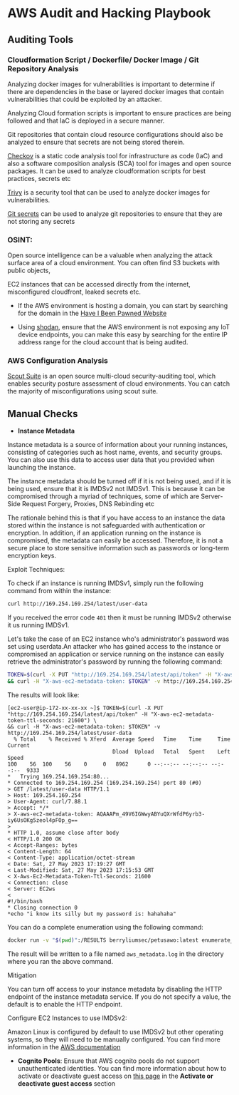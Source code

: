 # AWS Audit and Hacking Playbook

## Auditing Tools

### Cloudformation Script / Dockerfile/ Docker Image / Git Repository Analysis

Analyzing docker images for vulnerabilities is important to determine if there are dependencies in the base or layered docker images that contain
vulnerabilities that could be exploited by an attacker.

Analyzing Cloud formation scripts is important to ensure practices are being followed and that IaC is deployed in a secure manner.

Git repositories that contain cloud resource configurations should also be analyzed to ensure that secrets are not being stored therein. 

[Checkov](https://github.com/bridgecrewio/checkov) is a static code analysis tool for infrastructure as code (IaC) and also a software composition
analysis (SCA) tool for images and open source packages. It can be used to analyze cloudformation scripts for best practices, secrets etc

[Trivy](https://github.com/aquasecurity/trivy) is a security tool that can be used to analyze docker images for vulnerabilities. 

[Git secrets](https://github.com/awslabs/git-secrets) can be used to analyze git repositories to ensure that they are not storing any secrets

### OSINT:

Open source intelligence can be a valuable when analyzing the attack surface area of a cloud environment. You can often find S3 buckets with public objects,

EC2 instances that can be accessed directly from the internet, misconfigured cloudfront, leaked secrets etc.

- If the AWS environment is hosting a domain, you can start by searching for the domain in the [Have I Been Pawned Website](https://haveibeenpwned.com/DomainSearch)

- Using [shodan](https://www.shodan.io), ensure that the AWS environment is not exposing any IoT device endpoints, you can make this easy by searching for the entire IP address range for the cloud account that is being audited.

### AWS Configuration Analysis

[Scout Suite](https://github.com/nccgroup/ScoutSuite) is an open source multi-cloud security-auditing tool, which enables security posture assessment of cloud environments. 
You can catch the majority of misconfigurations using scout suite.


## Manual Checks

- **Instance Metadata**

Instance metadata is a source of information about your running instances, consisting of categories such as host name, events, and security groups. You can also use this data to access user data that you provided when launching the instance. 

The instance metadata should be turned off if it is not being used, and if it is being used, ensure that it is IMDSv2 not IMDSv1. This is because it can be compromised
through a myriad of techniques, some of which are Server-Side Request Forgery, Proxies, DNS Rebinding etc

The rationale behind this is that if you have access to an instance the data stored within the instance is not safeguarded with authentication or encryption. In addition, if an application running on the instance is compromised, the metadata can easily be accessed. Therefore, it is not a secure place to store sensitive information such as 
passwords or long-term encryption keys.

Exploit Techniques:

To check if an instance is running IMDSv1, simply run the following command from within the instance:

```bash
curl http://169.254.169.254/latest/user-data
```

If you received the error code `401` then it must be running IMDSv2 otherwise it us running IMDSv1.

Let's take the case of an EC2 instance who's administrator's password was set using userdata.An attacker who has gained access to the instance or compromised an application or service running on the instance can easily retrieve the administrator's password by running the following command:

```bash
TOKEN=$(curl -X PUT "http://169.254.169.254/latest/api/token" -H "X-aws-ec2-metadata-token-ttl-seconds: 21600") \
&& curl -H "X-aws-ec2-metadata-token: $TOKEN" -v http://169.254.169.254/latest/meta-data/
```

The results will look like:

```
[ec2-user@ip-172-xx-xx-xx ~]$ TOKEN=$(curl -X PUT "http://169.254.169.254/latest/api/token" -H "X-aws-ec2-metadata-token-ttl-seconds: 21600") \
&& curl -H "X-aws-ec2-metadata-token: $TOKEN" -v http://169.254.169.254/latest/user-data
  % Total    % Received % Xferd  Average Speed   Time    Time     Time  Current
                                 Dload  Upload   Total   Spent    Left  Speed
100    56  100    56    0     0   8962      0 --:--:-- --:--:-- --:--:--  9333
*   Trying 169.254.169.254:80...
* Connected to 169.254.169.254 (169.254.169.254) port 80 (#0)
> GET /latest/user-data HTTP/1.1
> Host: 169.254.169.254
> User-Agent: curl/7.88.1
> Accept: */*
> X-aws-ec2-metadata-token: AQAAAPm_49V6IGWwyABYuQXrWfdP6yrb3-iy6UsOKg5zeol4pFOp_g==
> 
* HTTP 1.0, assume close after body
< HTTP/1.0 200 OK
< Accept-Ranges: bytes
< Content-Length: 64
< Content-Type: application/octet-stream
< Date: Sat, 27 May 2023 17:19:27 GMT
< Last-Modified: Sat, 27 May 2023 17:15:53 GMT
< X-Aws-Ec2-Metadata-Token-Ttl-Seconds: 21600
< Connection: close
< Server: EC2ws
< 
#!/bin/bash
* Closing connection 0
*echo "i know its silly but my password is: hahahaha"
```

You can do a complete enumeration using the following command:

```bash
docker run -v "$(pwd)":/RESULTS berryliumsec/petusawo:latest enumerate_aws_meta_data
```

The result will be written to a file named `aws_metadata.log` in the directory where you ran the above command.



Mitigation

You can turn off access to your instance metadata by disabling the HTTP endpoint of the instance metadata service. If you do not specify a value, the default is to enable the HTTP endpoint.


Configure EC2 Instances to use IMDSv2:

Amazon Linux is configured by default to use IMDSv2 but other operating systems, so they will need to be manually configured. You can find more information in the [AWS documentation](https://docs.aws.amazon.com/AWSEC2/latest/UserGuide/configuring-instance-metadata-options.html)


 
- **Cognito Pools**: Ensure that AWS cognito pools do not support unauthenticated identities. You can find more information about how to activate or deactivate guest access on [this page](https://docs.aws.amazon.com/cognito/latest/developerguide/identity-pools.html) in
the **Activate or deactivate guest access** section



